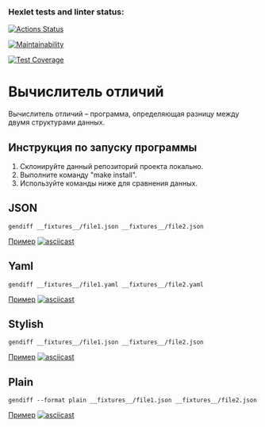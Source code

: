 ### Hexlet tests and linter status:
[![Actions Status](https://github.com/velesfight/frontend-project-46/workflows/hexlet-check/badge.svg)](https://github.com/velesfight/frontend-project-46/actions)

[![Maintainability](https://api.codeclimate.com/v1/badges/78268ac96702d411ddf7/maintainability)](https://codeclimate.com/github/velesfight/frontend-project-46/maintainability)

[![Test Coverage](https://api.codeclimate.com/v1/badges/78268ac96702d411ddf7/test_coverage)](https://codeclimate.com/github/velesfight/frontend-project-46/test_coverage)

# Вычислитель отличий

Вычислитель отличий – программа, определяющая разницу между двумя структурами данных. 
## Инструкция по запуску программы
  1. Склонируйте данный репозиторий проекта локально.
  2. Выполните команду "make install".
  3. Используйте команды ниже для сравнения данных.



## JSON
`gendiff __fixtures__/file1.json __fixtures__/file2.json`

[Пример](https://asciinema.org/a/6ioDoI545k2bPXVEJSab7PgFW)
[![asciicast](https://asciinema.org/a/6ioDoI545k2bPXVEJSab7PgFW.svg)](https://asciinema.org/a/6ioDoI545k2bPXVEJSab7PgFW)

## Yaml
`gendiff __fixtures__/file1.yaml __fixtures__/file2.yaml`

[Пример](https://asciinema.org/a/Xw9rCh610rQ9LUM0OQTSKwFVK)
[![asciicast](https://asciinema.org/a/Xw9rCh610rQ9LUM0OQTSKwFVK.svg)](https://asciinema.org/a/Xw9rCh610rQ9LUM0OQTSKwFVK)

## Stylish
`gendiff __fixtures__/file1.json __fixtures__/file2.json`

[Пример](https://asciinema.org/a/eBoE0UcVTaJ50ekJZWu72WQgf)
[![asciicast](https://asciinema.org/a/eBoE0UcVTaJ50ekJZWu72WQgf.svg)](https://asciinema.org/a/eBoE0UcVTaJ50ekJZWu72WQgf)

## Plain
`gendiff --format plain __fixtures__/file1.json __fixtures__/file2.json`

[Пример](https://asciinema.org/a/oQIce5oINl4jSqIrx8eFQsmTn)
[![asciicast](https://asciinema.org/a/oQIce5oINl4jSqIrx8eFQsmTn.svg)](https://asciinema.org/a/oQIce5oINl4jSqIrx8eFQsmTn)